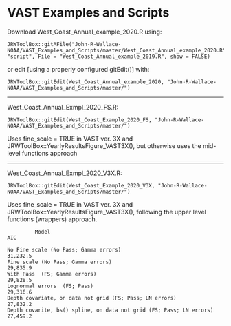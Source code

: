# VAST Examples and Scripts

Download West_Coast_Annual_example_2020.R using:

    JRWToolBox::gitAFile("John-R-Wallace-NOAA/VAST_Examples_and_Scripts/master/West_Coast_Annual_example_2020.R", "script", File = "West_Coast_Annual_example_2019.R", show = FALSE)
    
or edit [using a properly configured gitEdit()] with:

    JRWToolBox::gitEdit(West_Coast_Annual_example_2020, "John-R-Wallace-NOAA/VAST_Examples_and_Scripts/master/")

-----------------------------------------------------------------------------------------

West_Coast_Annual_Exmpl_2020_FS.R:
 
    JRWToolBox::gitEdit(West_Coast_Example_2020_FS, "John-R-Wallace-NOAA/VAST_Examples_and_Scripts/master/")
  
Uses fine_scale = TRUE in VAST ver. 3X and JRWToolBox::YearlyResultsFigure_VAST3X(), but otherwise uses the mid-level functions approach

-----------------------------------------------------------------------------------------

West_Coast_Annual_Exmpl_2020_V3X.R:

    JRWToolBox::gitEdit(West_Coast_Example_2020_V3X, "John-R-Wallace-NOAA/VAST_Examples_and_Scripts/master/")
  
Uses fine_scale = TRUE in VAST ver. 3X and JRWToolBox::YearlyResultsFigure_VAST3X(), following the upper level functions (wrappers) approach.

             Model                                                              AIC
             
    No Fine scale (No Pass; Gamma errors)                                   31,232.5
    Fine scale (No Pass; Gamma errors)                                      29,835.9
    With Pass  (FS; Gamma errors)                                           29,828.5
    Lognormal errors  (FS; Pass)                                            29,316.6
    Depth covariate, on data not grid (FS; Pass; LN errors)                 27,832.2
    Depth covarite, bs() spline, on data not grid (FS; Pass; LN errors)     27,459.2









